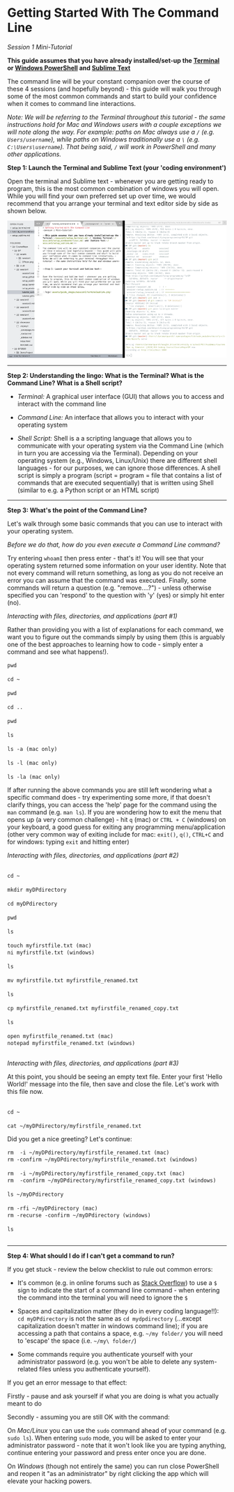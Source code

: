 # Getting Started With The Command Line 
*Session 1 Mini-Tutorial*

**This guide assumes that you have already installed/set-up the [Terminal](/session1/setup_terminal.md) or [Windows PowerShell](/session1/setup_windows_powershell.md) and [Sublime Text](/session1/setup_sublime.md)**

The command line will be your constant companion over the course of these 4 sessions (and hopefully beyond) - this guide will walk you through some of the most common commands and start to build your confidence when it comes to command line interactions. 

*Note: We will be referring to the Terminal throughout this tutorial - the same instructions hold for Mac and Windows users with a couple exceptions we will note along the way. For example: paths on Mac always use a ```/``` (e.g. ```Users/username```), while paths on Windows traditionally use a ```\``` (e.g. ```C:\Users\username```). That being said, ```/``` will work in PowerShell and many other applications.*


**Step 1: Launch the Terminal and Sublime Text (your 'coding environment')**


Open the terminal and Sublime text - whenever you are getting ready to program, this is the most common combination of windows you will open. While you will find your own preferred set up over time, we would recommend that you arrange your terminal and text editor side by side as shown below. 

![logo](../assets/session1/terminalsublime.png)

<hr>

**Step 2: Understanding the lingo: What is the Terminal? What is the Command Line? What is a Shell script?**


* *Terminal:* A graphical user interface (GUI) that allows you to access and interact with the command line

* *Command Line:* An interface that allows you to interact with your operating system 

* *Shell Script:* Shell is a a scripting language that allows you to communicate with your operating system via the Command Line (which in turn you are accessing via the Terminal). Depending on your operating system (e.g., Windows, Linux/Unix) there are different shell languages - for our purposes, we can ignore those differences. A shell script is simply a program (script = program = file that contains a list of commands that are executed sequentially) that is written using Shell (similar to e.g. a Python script or an HTML script)  

<hr>

**Step 3: What's the point of the Command Line?**

Let's walk through some basic commands that you can use to interact with your operating system. 

*Before we do that, how do you even execute a Command Line command?*

Try entering ```whoamI``` then press enter - that's it! You will see that your operating system returned some information on your user identity. Note that not every command will return something, as long as you do not receive an error you can assume that the command was executed. Finally, some commands will return a question (e.g. "remove....?") - unless otherwise specified you can 'respond' to the question with 'y' (yes) or simply hit enter (no).

*Interacting with files, directories, and applications (part #1)*


Rather than providing you with a list of explanations for each command, we want you to figure out the commands simply by using them (this is arguably one of the best approaches to learning how to code - simply enter a command and see what happens!). 


```
pwd

cd ~

pwd

cd ..

pwd

ls

ls -a (mac only)

ls -l (mac only)

ls -la (mac only)

```

If after running the above commands you are still left wondering what a specific command does - try experimenting some more, if that doesn't clarify things, you can access the 'help' page for the command using the ```man``` command (e.g. ```man ls```). If you are wondering how to exit the menu that opens up (a very common challenge) - hit ```q``` (mac) or ```CTRL + C``` (windows) on your keyboard, a good guess for exiting any programming menu/application (other very common way of exiting include for mac: ```exit()```, ```q()```, ```CTRL+C``` and for windows: typing ```exit``` and hitting enter)


*Interacting with files, directories, and applications (part #2)*

```

cd ~

mkdir myDPdirectory

cd myDPdirectory

pwd

ls

touch myfirstfile.txt (mac)
ni myfirstfile.txt (windows)

ls

mv myfirstfile.txt myfirstfile_renamed.txt

ls

cp myfirstfile_renamed.txt myfirstfile_renamed_copy.txt

ls 

open myfirstfile_renamed.txt (mac)
notepad myfirstfile_renamed.txt (windows)


```

*Interacting with files, directories, and applications (part #3)*


At this point, you should be seeing an empty text file. Enter your first 'Hello World!' message into the file, then save and close the file. Let's work with this file now.

```

cd ~

cat ~/myDPdirectory/myfirstfile_renamed.txt
```
Did you get a nice greeting? Let's continue:
```
rm  -i ~/myDPdirectory/myfirstfile_renamed.txt (mac)
rm -confirm ~/myDPdirectory/myfirstfile_renamed.txt (windows)

rm  -i ~/myDPdirectory/myfirstfile_renamed_copy.txt (mac)
rm  -confirm ~/myDPdirectory/myfirstfile_renamed_copy.txt (windows)

ls ~/myDPdirectory

rm -rfi ~/myDPdirectory (mac)
rm -recurse -confirm ~/myDPdirectory (windows)

ls


```


<hr>

**Step 4: What should I do if I can't get a command to run?**


If you get stuck - review the below checklist to rule out common errors:

* It's common (e.g. in online forums such as [Stack Overflow](https://stackoverflow.com/questions)) to use a `$` sign to indicate the start of a command line command - when entering the command into the terminal you will need to ignore the `$` 


* Spaces and capitalization matter (they do in every coding language!!): ```cd myDPdirectory``` is not the same as ```cd mydpdirectory``` (...except capitalization doesn't matter in windows command line); if you are accessing a path that contains a space, e.g. ```~/my folder/``` you will need to 'escape' the space (i.e. ```~/my\ folder/```)

* Some commands require you authenticate yourself with your administrator password (e.g. you won't be able to delete any system-related files unless you authenticate yourself). 

If you get an error message to that effect: 

Firstly - pause and ask yourself if what you are doing is what you actually meant to do

Secondly - assuming you are still OK with the command: 

On *Mac/Linux* you can use the ```sudo```  command ahead of your command (e.g. ``` sudo ls```). When entering ```sudo``` mode, you will be asked to enter your administrator password - note that it won't look like you are typing anything, continue entering your password and press enter once you are done. 

On *Windows* (though not entirely the same) you can run close PowerShell and reopen it "as an administrator" by right clicking the app which will elevate your hacking powers.



